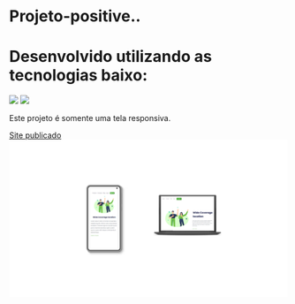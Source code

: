 # Projeto-positive..
<h1>Desenvolvido utilizando as tecnologias baixo:</h1>
<img src="https://img.shields.io/badge/HTML5-E34F26?style=for-the-badge&logo=html5&logoColor=white"> 
<img src="https://img.shields.io/badge/CSS3-1572B6?style=for-the-badge&logo=css3&logoColor=white">
<br>
<p> Este projeto é somente uma tela responsiva. </p>
<a href="https://lucmlc.github.io/Projeto-positive../">Site publicado</a>
<a><img src="https://github.com/LucMLC/Projeto-positive../blob/main/assets/Design%20sem%20nome%20(1).png?raw=true"> </a>
